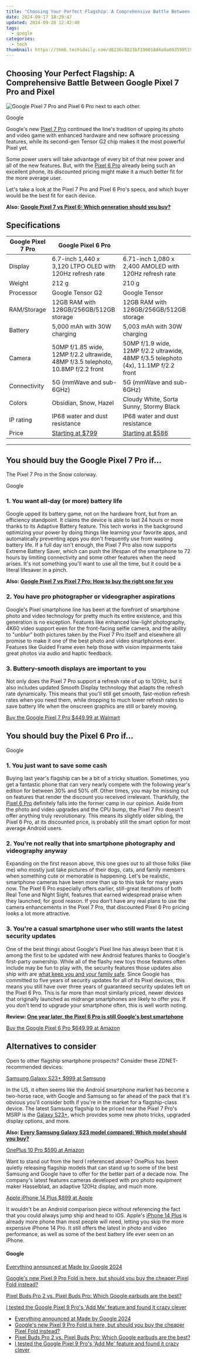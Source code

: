 ```yaml
---
title: "Choosing Your Perfect Flagship: A Comprehensive Battle Between Google Pixel 7 Pro and Pixel"
date: 2024-09-17 18:29:47
updated: 2024-09-20 12:42:40
tags:
  - google
categories:
  - tech
thumbnail: https://thmb.techidaily.com/d8236c8823bf190018d4a9a0035905199e51992e3c45e7b977770451483aa69d.jpg
---
```


## Choosing Your Perfect Flagship: A Comprehensive Battle Between Google Pixel 7 Pro and Pixel

![Google Pixel 7 Pro and Pixel 6 Pro next to each other.](https://www.zdnet.com/a/img/resize/c9bfc75e9d4e29a2cd2c38caf85d1cdd6bcbab7b/2022/10/04/66b7079d-61c5-4e79-a112-160644cc0340/google-pixel-6-pro-vs-pixel-7-pro.jpg?auto=webp&width=1280)

Google

Google's new [Pixel 7 Pro](https://buy.geni.us/Proxy.ashx?TSID=368250&GR%5FURL=https%3A%2F%2Fwww.amazon.com%2FGoogle-Pixel-Pro-Smartphone-Telephoto%2Fdp%2FB0BCQXCFNT%3Fth%3D1%26tag%3Dzd-buy-button-20%26ascsubtag%3D%5F%5FCOM%5FCLICK%5FID%5F%5F%7C6e843667-37f6-4c61-ab2b-464b48461eaf%7Cdtp&dtb=1) continued the line's tradition of upping its photo and video game with enhanced hardware and new software processing features, while its second-gen Tensor G2 chip makes it the most powerful Pixel yet. 

Some power users will take advantage of every bit of that new power and all of the new features. But, with the [Pixel 6 Pro](https://buy.geni.us/Proxy.ashx?TSID=368250&GR%5FURL=https%3A%2F%2Fwww.amazon.com%2FGoogle-Pixel-Pro-Smartphone-Telephoto%2Fdp%2FB09HYR2NC8%3Ftag%3Dzd-buy-button-20%26ascsubtag%3D%5F%5FCOM%5FCLICK%5FID%5F%5F%7C6e843667-37f6-4c61-ab2b-464b48461eaf%7Cdtp&dtb=1) already being such an excellent phone, its discounted pricing might make it a much better fit for the more average user. 

Let's take a look at the Pixel 7 Pro and Pixel 6 Pro's specs, and which buyer would be the best fit for each device. 

**Also:** [**Google Pixel 7 vs Pixel 6: Which generation should you buy?**](https://www.zdnet.com/article/google-pixel-7-vs-pixel-6-which-generation-should-you-buy/)

##  Specifications 

| **Google Pixel 7 Pro** | **Google Pixel 6 Pro**                                                                                                                                                                                                                                                                     |                                                                                                                                                                                                                                                                                       |
| ---------------------- | ------------------------------------------------------------------------------------------------------------------------------------------------------------------------------------------------------------------------------------------------------------------------------------------ | ------------------------------------------------------------------------------------------------------------------------------------------------------------------------------------------------------------------------------------------------------------------------------------- |
| Display                | 6.7-inch 1,440 x 3,120 LTPO OLED with 120Hz refresh rate                                                                                                                                                                                                                                   | 6.71-inch 1,080 x 2,400 AMOLED with 120Hz refresh rate                                                                                                                                                                                                                                |
| Weight                 | 212 g                                                                                                                                                                                                                                                                                      | 210 g                                                                                                                                                                                                                                                                                 |
| Processor              | Google Tensor G2                                                                                                                                                                                                                                                                           | Google Tensor                                                                                                                                                                                                                                                                         |
| RAM/Storage            | 12GB RAM with 128GB/256GB/512GB storage                                                                                                                                                                                                                                                    | 12GB RAM with 128GB/256GB/512GB storage                                                                                                                                                                                                                                               |
| Battery                | 5,000 mAh with 30W charging                                                                                                                                                                                                                                                                | 5,003 mAh with 30W charging                                                                                                                                                                                                                                                           |
| Camera                 | 50MP f/1.85 wide, 12MP f/2.2 ultrawide, 48MP f/3.5 telephoto, 10.8MP f/2.2 front                                                                                                                                                                                                           | 50MP f/1.9 wide, 12MP f/2.2 ultrawide, 48MP f/3.5 telephoto (4x), 11.1MP f/2.2 front                                                                                                                                                                                                  |
| Connectivity           | 5G (mmWave and sub-6GHz)                                                                                                                                                                                                                                                                   | 5G (mmWave and sub-6GHz)                                                                                                                                                                                                                                                              |
| Colors                 | Obsidian, Snow, Hazel                                                                                                                                                                                                                                                                      | Cloudy White, Sorta Sunny, Stormy Black                                                                                                                                                                                                                                               |
| IP rating              | IP68 water and dust resistance                                                                                                                                                                                                                                                             | IP68 water and dust resistance                                                                                                                                                                                                                                                        |
| Price                  | [Starting at $799](https://buy.geni.us/Proxy.ashx?TSID=368250&GR%5FURL=https%3A%2F%2Fwww.amazon.com%2FGoogle-24-Hour-Universal-Unlocked-Carriers%2Fdp%2FB0BDSH8SF9%3Ftag%3Dzd-buy-button-20%26ascsubtag%3D%5F%5FCOM%5FCLICK%5FID%5F%5F%7C6e843667-37f6-4c61-ab2b-464b48461eaf%7Cdtp&dtb=1) | [Starting at $586](https://buy.geni.us/Proxy.ashx?TSID=368250&GR%5FURL=https%3A%2F%2Fwww.amazon.com%2FGoogle-Pixel-Pro-Smartphone-Telephoto%2Fdp%2FB09HYR2NC8%3Ftag%3Dzd-buy-button-20%26ascsubtag%3D%5F%5FCOM%5FCLICK%5FID%5F%5F%7C6e843667-37f6-4c61-ab2b-464b48461eaf%7Cdtp&dtb=1) |

---

##  You should buy the Google Pixel 7 Pro if...  

The Pixel 7 Pro in the Snow colorway.

Google

###  1\. You want all-day (or more) battery life 

Google upped its battery game, not on the hardware front, but from an efficiency standpoint. It claims the device is able to last 24 hours or more thanks to its Adaptive Battery feature. This tech works in the background optimizing your power by doing things like learning your favorite apps, and automatically preventing apps you don't frequently use from wasting battery life. If a full day isn't enough, the Pixel 7 Pro also now supports Extreme Battery Saver, which can push the lifespan of the smartphone to 72 hours by limiting connectivity and some other features when the need arises. It's not something you'll want to use all the time, but it could be a literal lifesaver in a pinch. 

**Also:** [**Google Pixel 7 vs Pixel 7 Pro: How to buy the right one for you**](https://www.zdnet.com/article/google-pixel-7-vs-pixel-7-pro/)

###  2\. You have pro photographer or videographer aspirations 

Google's Pixel smartphone line has been at the forefront of smartphone photo and video technology for pretty much its entire existence, and this generation is no exception. Features like enhanced low-light photography, 4K60 video support even for the front-facing selfie camera, and the ability to "unblur" both pictures taken by the Pixel 7 Pro itself and elsewhere all promise to make it one of the best photo and video smartphones ever. Features like Guided Frame even help those with vision impairments take great photos via audio and haptic feedback. 

###  3\. Buttery-smooth displays are important to you 

Not only does the Pixel 7 Pro support a refresh rate of up to 120Hz, but it also includes updated Smooth Display technology that adapts the refresh rate dynamically. This means that you'll still get smooth, fast-motion refresh rates when you need them, while dropping to much lower refresh rates to save battery life when the onscreen graphics are still or barely moving. 

[Buy the Google Pixel 7 Pro $449.99 at Walmart](https://goto.walmart.com/c/5597632/568844/9383?veh=aff&sourceid=imp_000011112222333344&u=https%3A%2F%2Fwww.walmart.com%2Fip%2F1401457460&subId1=zd-__COM_CLICK_ID__-dtp)

##  You should buy the Pixel 6 Pro if... 

Google

###  1\. You just want to save some cash 

Buying last year's flagship can be a bit of a tricky situation. Sometimes, you get a fantastic phone that can very nearly compete with the following year's edition for between 30% and 50% off. Other times, you may be missing out on features that render the discount you received irrelevant. Thankfully, the [Pixel 6 Pro](https://buy.geni.us/Proxy.ashx?TSID=368250&GR%5FURL=https%3A%2F%2Fwww.amazon.com%2FGoogle-Pixel-Pro-Smartphone-Telephoto%2Fdp%2FB09HYR2NC8%3Ftag%3Dzd-buy-button-20%26ascsubtag%3D%5F%5FCOM%5FCLICK%5FID%5F%5F%7C6e843667-37f6-4c61-ab2b-464b48461eaf%7Cdtp&dtb=1) definitely falls into the former camp in our opinion. Aside from the photo and video upgrades and the CPU bump, the Pixel 7 Pro doesn't offer anything truly revolutionary. This means its slightly older sibling, the Pixel 6 Pro, at its discounted price, is probably still the smart option for most average Android users. 

###  2\. You're not really that into smartphone photography and videography anyway 

Expanding on the first reason above, this one goes out to all those folks (like me) who mostly just take pictures of their dogs, cats, and family members when something cute or memorable is happening. Let's be realistic, smartphone cameras have been more than up to this task for many years now. The Pixel 6 Pro especially offers earlier, still-great iterations of both Real Tone and Night Sight, features that earned widespread praise when they launched, for good reason. If you don't have any real plans to use the camera enhancements in the Pixel 7 Pro, that discounted Pixel 6 Pro pricing looks a lot more attractive. 

###  3\. You're a casual smartphone user who still wants the latest security updates 

One of the best things about Google's Pixel line has always been that it is among the first to be updated with new Android features thanks to Google's first-party ownership. While all of the flashy new toys those features often include may be fun to play with, the security features those updates also ship with are [what keep you and your family safe](https://www.zdnet.com/article/5-quick-tips-for-better-android-phone-security-right-now/). Since Google has committed to five years of security updates for all of its Pixel devices, this means you still have over three years of guaranteed security updates left on the Pixel 6 Pro. This is far more than most similarly priced, newer devices that originally launched as midrange smartphones are likely to offer you. If you don't tend to upgrade your smartphone often, this is well worth noting. 

**Review: [One year later, the Pixel 6 Pro is still Google's best smartphone](https://www.zdnet.com/article/google-pixel-6-pro-review/)**

[Buy the Google Pixel 6 Pro $649.99 at Amazon](https://buy.geni.us/Proxy.ashx?TSID=368250&GR%5FURL=https%3A%2F%2Fwww.amazon.com%2FGoogle-Pixel-Pro-Smartphone-Telephoto%2Fdp%2FB09HYR2NC8%3Fth%3D1%26tag%3Dzd-buy-button-20%26ascsubtag%3D%5F%5FCOM%5FCLICK%5FID%5F%5F%7C6e843667-37f6-4c61-ab2b-464b48461eaf%7Cdtp&dtb=1)

##  Alternatives to consider  

Open to other flagship smartphone prospects? Consider these ZDNET-recommended devices: 

[Samsung Galaxy S23+ $999 at Samsung](https://shop-links.co/link/?url=https%3A%2F%2Fwww.samsung.com%2Fus%2Fsmartphones%2Fgalaxy-s23%2F&publisher_slug=itechdaily19598&exclusive=1)

In the US, it often seems like the Android smartphone market has become a two-horse race, with Google and Samsung so far ahead of the pack that it's obvious you'll consider both if you're in the market for a flagship-class device. The latest Samsung flagship to be priced near the Pixel 7 Pro's MSRP is the [Galaxy S23+](https://shop-links.co/link/?url=https%3A%2F%2Fwww.samsung.com%2Fus%2Fsmartphones%2Fgalaxy-s23%2Fbuy%2F&publisher_slug=itechdaily19598&exclusive=1), which provides some new photo tricks, upgraded display options, and more. 

**Also: [Every Samsung Galaxy S23 model compared: Which model should you buy?](https://www.zdnet.com/article/samsung-galaxy-s23-every-model-compared/)**

[OnePlus 10 Pro $590 at Amazon](https://buy.geni.us/Proxy.ashx?TSID=368250&GR%5FURL=https%3A%2F%2Fwww.amazon.com%2FOnePlus-Smartphone-Unlocked-co-Developed-Hasselblad%2Fdp%2FB09S8BV4D9%3Ftag%3Dzd-buy-button-20%26ascsubtag%3D%5F%5FCOM%5FCLICK%5FID%5F%5F%7C6e843667-37f6-4c61-ab2b-464b48461eaf%7Cdtp&dtb=1)

Want to stand out from the herd I referenced above? OnePlus has been quietly releasing flagship models that can stand up to some of the best Samsung and Google have to offer for the better part of a decade now. The company's latest features cameras developed with pro photo equipment maker Hasselblad, an adaptive 120Hz display, and much more. 

[Apple iPhone 14 Plus $899 at Apple](https://apple.sjv.io/c/159047/435031/7613?&sharedId=zdnet&u=https%3A%2F%2Fwww.apple.com%2Fshop%2Fbuy-iphone%2Fiphone-14&subId1=zd-%5F%5FCOM%5FCLICK%5FID%5F%5F-dtp)

It wouldn't be an Android comparison piece without referencing the fact that you could always jump ship and head to iOS. Apple's [iPhone 14 Plus](https://apple.sjv.io/c/159047/435031/7613?&sharedId=zdnet&u=https%3A%2F%2Fwww.apple.com%2Fshop%2Fbuy-iphone%2Fiphone-14&subId1=zd-%5F%5FCOM%5FCLICK%5FID%5F%5F-dtp) is already more phone than most people will need, letting you skip the more expensive iPhone 14 Pro. It still offers the latest in photo and video performance, as well as some of the best battery life ever seen on an iPhone. 

#### Google

[Everything announced at Made by Google 2024](https://www.zdnet.com/article/everything-announced-at-made-by-google-2024-pixel-9-pro-fold-gemini-watch-3-and-more/ "Everything announced at Made by Google 2024")

[Google's new Pixel 9 Pro Fold is here, but should you buy the cheaper Pixel Fold instead?](https://www.zdnet.com/article/google-pixel-9-pro-fold-vs-pixel-fold/ "Google's new Pixel 9 Pro Fold is here, but should you buy the cheaper Pixel Fold instead?")

[Pixel Buds Pro 2 vs. Pixel Buds Pro: Which Google earbuds are the best?](https://www.zdnet.com/article/pixel-buds-pro-2-vs-pixel-buds-pro-which-google-earbuds-are-the-best/ "Pixel Buds Pro 2 vs. Pixel Buds Pro: Which Google earbuds are the best?")

[I tested the Google Pixel 9 Pro's 'Add Me' feature and found it crazy clever](https://www.zdnet.com/article/the-google-pixel-9-pros-add-me-feature-is-an-ar-camera-tool-youll-actually-use/ "I tested the Google Pixel 9 Pro's 'Add Me' feature and found it crazy clever")

* [Everything announced at Made by Google 2024](https://www.zdnet.com/article/everything-announced-at-made-by-google-2024-pixel-9-pro-fold-gemini-watch-3-and-more/ "Everything announced at Made by Google 2024")
* [Google's new Pixel 9 Pro Fold is here, but should you buy the cheaper Pixel Fold instead?](https://www.zdnet.com/article/google-pixel-9-pro-fold-vs-pixel-fold/ "Google's new Pixel 9 Pro Fold is here, but should you buy the cheaper Pixel Fold instead?")
* [Pixel Buds Pro 2 vs. Pixel Buds Pro: Which Google earbuds are the best?](https://www.zdnet.com/article/pixel-buds-pro-2-vs-pixel-buds-pro-which-google-earbuds-are-the-best/ "Pixel Buds Pro 2 vs. Pixel Buds Pro: Which Google earbuds are the best?")
* [I tested the Google Pixel 9 Pro's 'Add Me' feature and found it crazy clever](https://www.zdnet.com/article/the-google-pixel-9-pros-add-me-feature-is-an-ar-camera-tool-youll-actually-use/ "I tested the Google Pixel 9 Pro's 'Add Me' feature and found it crazy clever")

<ins class="adsbygoogle"
     style="display:block"
     data-ad-format="autorelaxed"
     data-ad-client="ca-pub-7571918770474297"
     data-ad-slot="1223367746"></ins>



<ins class="adsbygoogle"
     style="display:block"
     data-ad-client="ca-pub-7571918770474297"
     data-ad-slot="8358498916"
     data-ad-format="auto"
     data-full-width-responsive="true"></ins>
